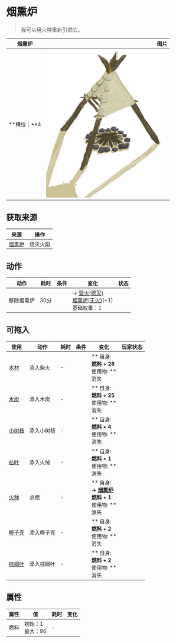 # 烟熏炉  
> 我可以用火种重新引燃它。  
  
  烟熏炉  |   图片   
 ----  |  ----:   
 **槽位：**4  |  ![](Sprite/SmokerExtinguished.png)   
  
## 获取来源  
来源  |  操作  
----  |  ----  
[烟熏炉](Smoker.md)  |  熄灭火焰  
## 动作  
动作  |  耗时  |  条件  |  变化  |  状态  
----  |  ----  |  ----  |  ----  |  ----  
移除烟熏炉<br>  |  30分  |    |  → [营火(熄灭)](CampfireExtinguished.md)<br>[烟熏炉(无火)](SmokerNoFire.md)(+1)<br>基础权重：1<br>  |    
## 可拖入  
使用  |  动作  |  耗时  |  条件  |  变化  |  玩家状态  
----  |  ----  |  ----  |  ----  |  ----  |  ----  
[木材](Wood.md)  |  添入柴火  |  -  |    |  ** 自身: **<br>燃料 + 28<br>** 使用物: **<br>消失  |    
[木炭](Charcoal.md)  |  添入木炭  |  -  |    |  ** 自身: **<br>燃料 + 25<br>** 使用物: **<br>消失  |    
[小树枝](Sticks.md)  |  添入小树枝  |  -  |    |  ** 自身: **<br>燃料 + 4<br>** 使用物: **<br>消失  |    
[枯叶](LeavesDry.md)  |  添入火绒  |  -  |    |  ** 自身: **<br>燃料 + 1<br>** 使用物: **<br>消失  |    
[火种](TinderLit.md)  |  点燃  |  -  |    |  ** 自身: **<br>→ [烟熏炉](Smoker.md)<br>燃料 + 1<br>** 使用物: **<br>消失  |    
[椰子壳](CoconutShell.md)  |  添入椰子壳  |  -  |    |  ** 自身: **<br>燃料 + 2<br>** 使用物: **<br>消失  |    
[棕榈叶](PalmFronds.md)  |  添入棕榈叶  |  -  |    |  ** 自身: **<br>燃料 + 2<br>** 使用物: **<br>消失  |    
## 属性   
属性  |  值  |  耗时  |  变化  
----  |  ----  |  ----  |  ----  
燃料  |  初始：1<br>最大：96  |  -  |    

